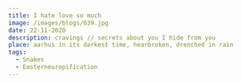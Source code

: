```yaml
---
title: I hate love so much
image: /images/blogs/039.jpg
date: 22-11-2020
description: cravings // secrets about you I hide from you
place: aarhus in its darkest time, hearbroken, drenched in rain
tags:
  - Snakes
  - Easterneuropification
---
```

<!--
<i class="pink">
We were not born simple //
In a million different ways //
something is off with us. //
I only read those signs through others
</i>-->

<!--
Maybe the life is not as heavy if you give up love. It becomes so light; lighter with every step; almost translucent: nehmotný and weight-less; a thin film that never disolves, almost like a plastic bag floating around; with so much option for movement. and freedom; but what are you gonna look for in that space? what will you walk towards, how will you navigate in that endless empty void? You can also just not exist.
I´ll offer all of me for someone else's self and body;
an exchange of two human forms, does not that sound fair?
Sign this Agreement, I promise Ill give all of me, feed on me, lick me and let me shelter you
-->
<!--
If you'd bear that sometimes things I say don't have a meaning; I am in panic; sometimes I get caught completely hollow staring in the endless empty void that has grown through all our interactions, sometimes I catch a glimpse of it when you hold me: a tiny space that cannot be filled is like a rupture that all of a sudden reveals a canyon; a result of an angoing erosion; a grand canyon located in the living room; me: a confussed tourist, alienated by monstrosity of that natural phenomenon: getting dizzy, in small gaps of our dialogue; I know what you are about to say // don't think I am not paying attention;
<!--
I wish I could just love you mildly.
Did not have to hide from you the embarrassing affection I feel; I failed in being independent, self-contained and at keeping myself busy; climbing a mountain or meditation does not help; getting drunk with a random man, taking them home; doesnt help. just dissolves the sharp pain into many small dull object/thrusts perforing the skin; acupuncture of unrequested love; I don't wanna love you but I cannot help myself.
-->
<!--
//Nenabodavala se na tvoje ostré hrany ostnatého dratu, kterymi si vyhrazujes osobní prostor;//
Exposed to the endless void; a world so empty and alien to me-->
<!--
I wish I did not have to hide from you how little I care about myself.
That I am just the shapeless mass that needs to varp around you like time around the heavy gravitation field; constantly <!--//odvracím neodvratnou kolizi//-->
<!--
diverting an inevitable collision; waking up in the pravidelných intervalech just to keep the distance in the night; how come you are just so much better than anything else in my life.
-->
<!--
You know all that is on my mind; and all that is on my mind is crave; I wanna be consumed and absorbed by you.
Maybe I am just an attention whore but I love you as noone else -->
